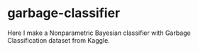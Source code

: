 # garbage-classifier
Here I make a Nonparametric Bayesian classifier with Garbage Classification dataset from Kaggle.

